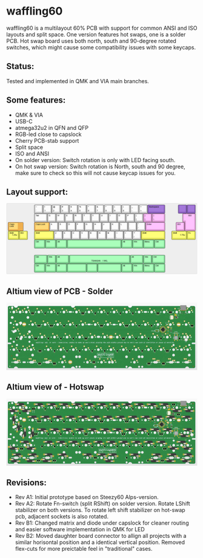 # waffling60

waffling60 is a multilayout 60% PCB with support for common ANSI and ISO layouts and split space. One version features hot swaps, one is a solder PCB. Hot swap board uses both north, south and 90-degree rotated switches, which might cause some compatibility issues with some keycaps.

## Status:
Tested and implemented in QMK and VIA main branches.

## Some features:
- QMK & VIA
- USB-C
- atmega32u2 in QFN and QFP
- RGB-led close to capslock
- Cherry PCB-stab support
- Split space
- ISO and ANSI
- On solder version: Switch rotation is only with LED facing south.
- On hot swap version: Switch rotation is North, south and 90 degree, make sure to check so this will not cause keycap issues for you.

## Layout support: 
![alt text](./readme-images/layout_support.jpg "Layout support")

## Altium view of PCB - Solder
![alt text](./readme-images/waffling60-MX_Rev_B2.jpg "PCB View - Rev A")

## Altium view of - Hotswap
![alt text](./readme-images/waffling60-MXHS_Rev_B2.jpg "PCB View - Rev A")


## Revisions:
- Rev A1: Initial prototype based on Steezy60 Alps-version.
- Rev A2: Rotate Fn-switch (split RShift) on solder version. Rotate LShift stabilizer on both versions. To rotate left shift stabilizer on hot-swap pcb, adjacent sockets is also rotated.
- Rev B1: Changed matrix and diode under capslock for cleaner routing and easier software implementation in QMK for LED
- Rev B2: Moved daughter board connector to allign all projects with a similar horisontal position and a identical vertical position. Removed flex-cuts for more preictable feel in "traditional" cases.
